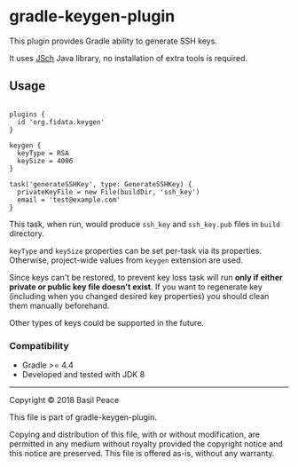 gradle-keygen-plugin
====================

This plugin provides Gradle ability to generate SSH keys.

It uses [JSch](http://www.jcraft.com/jsch/) Java library,
no installation of extra tools is required.

## Usage
```

plugins {
  id 'org.fidata.keygen'
}

keygen {
  keyType = RSA
  keySize = 4096
}

task('generateSSHKey', type: GenerateSSHKey) {
  privateKeyFile = new File(buildDir, 'ssh_key')
  email = 'test@example.com'
}
```

This task, when run, would produce `ssh_key` and `ssh_key.pub` files
in `build` directory.

`keyType` and `keySize` properties can be set per-task via its properties.
Otherwise, project-wide values from `keygen` extension are used.

Since keys can't be restored, to prevent key loss task will run
**only if either private or public key file doesn't exist**.
If you want to regenerate key (including when you changed desired key
properties) you should clean them manually beforehand.

Other types of keys could be supported in the future.

### Compatibility

*   Gradle >= 4.4
*   Developed and tested with JDK 8


------------------------------------------------------------------------
Copyright © 2018  Basil Peace

This file is part of gradle-keygen-plugin.

Copying and distribution of this file, with or without modification,
are permitted in any medium without royalty provided the copyright
notice and this notice are preserved.  This file is offered as-is,
without any warranty.
